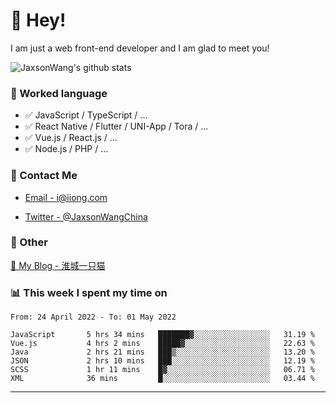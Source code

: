 # 👋 Hey!

I am just a web front-end developer and I am glad to meet you!

![JaxsonWang's github stats](https://github-readme-stats.vercel.app/api?username=JaxsonWang&&show_icons=true&&title_color=1abc9c&&icon_color=1abc9c)


### 📝 Worked language

- ✅ JavaScript / TypeScript / ...
- ✅ React Native / Flutter / UNI-App / Tora / ...
- ✅ Vue.js / React.js / ...
- ✅ Node.js / PHP / ...

### 📮 Contact Me

- [Email - i@iiong.com](mailto:i@iiong.com)

- [Twitter - @JaxsonWangChina](https://twitter.com/JaxsonWangChina)

### 🤪 Other

[📌 My Blog - 淮城一只猫](https://iiong.com)

### 📊 This week I spent my time on

<!--START_SECTION:waka-->

```text
From: 24 April 2022 - To: 01 May 2022

JavaScript       5 hrs 34 mins   ███████▓░░░░░░░░░░░░░░░░░   31.19 %
Vue.js           4 hrs 2 mins    █████▓░░░░░░░░░░░░░░░░░░░   22.63 %
Java             2 hrs 21 mins   ███▒░░░░░░░░░░░░░░░░░░░░░   13.20 %
JSON             2 hrs 10 mins   ███░░░░░░░░░░░░░░░░░░░░░░   12.19 %
SCSS             1 hr 11 mins    █▓░░░░░░░░░░░░░░░░░░░░░░░   06.71 %
XML              36 mins         █░░░░░░░░░░░░░░░░░░░░░░░░   03.44 %
```

<!--END_SECTION:waka-->

---
